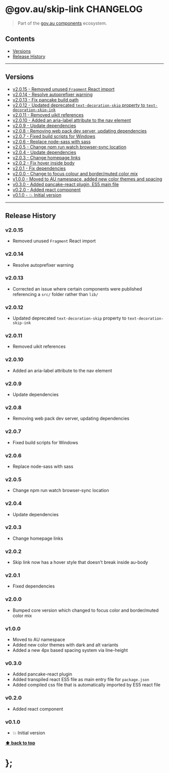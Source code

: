 @gov.au/skip-link CHANGELOG
======================

> Part of the [gov.au components](https://github.com/govau/design-system-components/) ecosystem.


## Contents

* [Versions](#install)
* [Release History](#release-history)


----------------------------------------------------------------------------------------------------------------------------------------------------------------


## Versions

* [v2.0.15 - Removed unused `Fragment` React import](#v2015)
* [v2.0.14 - Resolve autoprefixer warning](#v2014)
* [v2.0.13 - Fix pancake build path](#v2013)
* [v2.0.12 - Updated deprecated `text-decoration-skip` property to `text-decoration-skip-ink`](#v2012)
* [v2.0.11 - Removed uikit references](#v2011)
* [v2.0.10 - Added an aria-label attribute to the nav element](#v2010)
* [v2.0.9 - Update dependencies](#v209)
* [v2.0.8 - Removing web pack dev server, updating dependencies](#v208)
* [v2.0.7 - Fixed build scripts for Windows](#v207)
* [v2.0.6 - Replace node-sass with sass](#v206)
* [v2.0.5 - Change npm run watch browser-sync location](#v205)
* [v2.0.4 - Update dependencies](#v204)
* [v2.0.3 - Change homepage links](#v203)
* [v2.0.2 - Fix hover inside body](#v202)
* [v2.0.1 - Fix dependencies](#v201)
* [v2.0.0 - Change to focus colour and border/muted color mix](#v200)
* [v1.0.0 - Moved to AU namespace, added new color themes and spacing](#v100)
* [v0.3.0 - Added pancake-react plugin, ES5 main file](#v030)
* [v0.2.0 - Added react component](#v020)
* [v0.1.0 - 💥 Initial version](#v010)


----------------------------------------------------------------------------------------------------------------------------------------------------------------


## Release History

### v2.0.15

- Removed unused `Fragment` React import


### v2.0.14

- Resolve autoprefixer warning


### v2.0.13

- Corrected an issue where certain components were published referencing a `src/` folder rather than `lib/`


### v2.0.12

- Updated deprecated `text-decoration-skip` property to `text-decoration-skip-ink`


### v2.0.11

- Removed uikit references


### v2.0.10

- Added an aria-label attribute to the nav element


### v2.0.9

- Update dependencies


### v2.0.8

- Removing web pack dev server, updating dependencies


### v2.0.7

- Fixed build scripts for Windows


### v2.0.6

- Replace node-sass with sass


### v2.0.5

- Change npm run watch browser-sync location


### v2.0.4

- Update dependencies


### v2.0.3

- Change homepage links


### v2.0.2

- Skip link now has a hover style that doesn't break inside au-body


### v2.0.1

- Fixed dependencies


### v2.0.0

- Bumped core version which changed to focus color and border/muted color mix


### v1.0.0

- Moved to AU namespace
- Added new color themes with dark and alt variants
- Added a new 4px based spacing system via line-height


### v0.3.0

- Added pancake-react plugin
- Added transpiled react ES5 file as main entry file for `package.json`
- Added compiled css file that is automatically imported by ES5 react file


### v0.2.0

- Added react component


### v0.1.0

- 💥 Initial version


**[⬆ back to top](#contents)**


# };
